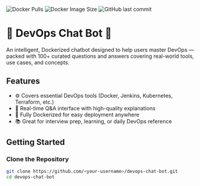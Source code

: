 ![Docker Pulls](https://img.shields.io/docker/pulls/jdockerz7/devops-chat-bot)
![Docker Image Size](https://img.shields.io/docker/image-size/jdockerz7/devops-chat-bot/latest)
![GitHub last commit](https://img.shields.io/github/last-commit/J-DevOp/devops-chat-bot)


# 🧠 DevOps Chat Bot 🤖

An intelligent, Dockerized chatbot designed to help users master DevOps — packed with 100+ curated questions and answers covering real-world tools, use cases, and concepts.

##  Features

- ⚙️ Covers essential DevOps tools (Docker, Jenkins, Kubernetes, Terraform, etc.)
- 💬 Real-time Q&A interface with high-quality explanations
- 🔄 Fully Dockerized for easy deployment anywhere
- 📚 Great for interview prep, learning, or daily DevOps reference

## Getting Started

### Clone the Repository

```bash
git clone https://github.com/<your-username>/devops-chat-bot.git
cd devops-chat-bot
